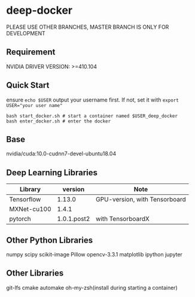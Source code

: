 # deep-docker

PLEASE USE OTHER BRANCHES, MASTER BRANCH IS ONLY FOR DEVELOPMENT

## Requirement

NVIDIA DRIVER VERSION: >=410.104

## Quick Start

ensure `echo $USER` output your username first. If not, set it with `export USER="your user name"`

```
bash start_docker.sh # start a container named $USER_deep_docker
bash enter_docker.sh # enter the docker
```

## Base

nvidia/cuda:10.0-cudnn7-devel-ubuntu18.04

## Deep Learning Libraries

| Library     | version     | Note                          |
| ----------- | ----------- | ----------------------------- |
| Tensorflow  | 1.13.0      | GPU-version, with Tensorboard |
| MXNet-cu100 | 1.4.1       |                               |
| pytorch     | 1.0.1.post2 | with TensorboardX             |

## Other Python Libraries

numpy scipy scikit-image Pillow opencv-3.3.1 matplotlib ipython jupyter

## Other Libraries

git-lfs cmake automake oh-my-zsh(install during starting a container)
